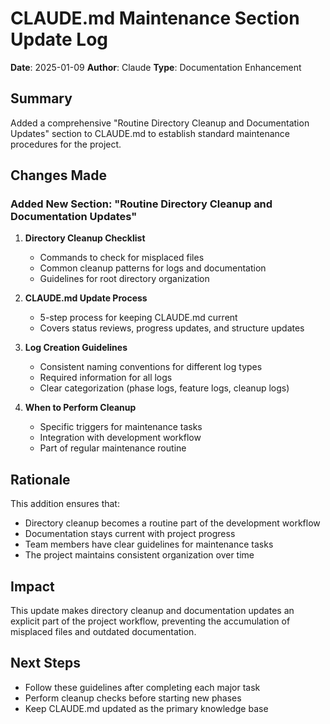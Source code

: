 # CLAUDE.md Maintenance Section Update Log

**Date**: 2025-01-09
**Author**: Claude
**Type**: Documentation Enhancement

## Summary

Added a comprehensive "Routine Directory Cleanup and Documentation Updates" section to CLAUDE.md to establish standard maintenance procedures for the project.

## Changes Made

### Added New Section: "Routine Directory Cleanup and Documentation Updates"

1. **Directory Cleanup Checklist**
   - Commands to check for misplaced files
   - Common cleanup patterns for logs and documentation
   - Guidelines for root directory organization

2. **CLAUDE.md Update Process**
   - 5-step process for keeping CLAUDE.md current
   - Covers status reviews, progress updates, and structure updates

3. **Log Creation Guidelines**
   - Consistent naming conventions for different log types
   - Required information for all logs
   - Clear categorization (phase logs, feature logs, cleanup logs)

4. **When to Perform Cleanup**
   - Specific triggers for maintenance tasks
   - Integration with development workflow
   - Part of regular maintenance routine

## Rationale

This addition ensures that:
- Directory cleanup becomes a routine part of the development workflow
- Documentation stays current with project progress
- Team members have clear guidelines for maintenance tasks
- The project maintains consistent organization over time

## Impact

This update makes directory cleanup and documentation updates an explicit part of the project workflow, preventing the accumulation of misplaced files and outdated documentation.

## Next Steps

- Follow these guidelines after completing each major task
- Perform cleanup checks before starting new phases
- Keep CLAUDE.md updated as the primary knowledge base